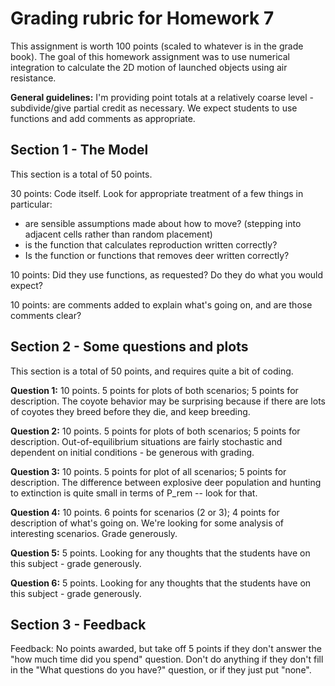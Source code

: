 # Grading rubric for Homework 7

This assignment is worth 100 points (scaled to whatever is in the grade book).  The goal of this homework assignment was to use numerical integration to calculate the 2D motion of launched objects using air resistance.

**General guidelines:** I'm providing point totals at a relatively coarse level - subdivide/give partial credit as necessary.  We expect students to use functions and add comments as appropriate.

## Section 1 - The Model

This section is a total of 50 points.

30 points: Code itself. Look for appropriate treatment of a few things in particular:

* are sensible assumptions made about how to move?  (stepping into adjacent cells rather than random placement)
* is the function that calculates reproduction written correctly?
* Is the function or functions that removes deer written correctly?

10 points: Did they use functions, as requested?  Do they do what you would expect?

10 points: are comments added to explain what's going on, and are those comments clear?


## Section 2 - Some questions and plots

This section is a total of 50 points, and requires quite a bit of coding.

**Question 1:** 10 points. 5 points for plots of both scenarios; 5 points for description.  The coyote behavior may be surprising because if there are lots of coyotes they breed before they die, and keep breeding.

**Question 2:** 10 points. 5 points for plots of both scenarios; 5 points for description.  Out-of-equilibrium situations are fairly stochastic and dependent on initial conditions - be generous with grading.

**Question 3:** 10 points. 5 points for plot of all scenarios; 5 points for description.  The difference between explosive deer population and hunting to extinction is quite small in terms of P\_rem -- look for that.

**Question 4:** 10 points. 6 points for scenarios (2 or 3); 4 points for description of what's going on.  We're looking for some analysis of interesting scenarios.  Grade generously.

**Question 5:** 5 points.  Looking for any thoughts that the students have on this subject - grade generously.

**Question 6:** 5 points.  Looking for any thoughts that the students have on this subject - grade generously.  

## Section 3 - Feedback

Feedback: No points awarded, but take off 5 points if they don't answer the "how much time did you spend" question.  Don't do anything if they don't fill in the "What questions do you have?" question, or if they just put "none".
